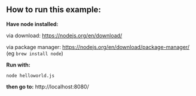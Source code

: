 ## How to run this example:

**Have node installed:**

via download: https://nodejs.org/en/download/

via package manager: https://nodejs.org/en/download/package-manager/ (eg `brew install node`)

**Run with:**

```````
node helloworld.js
```````

**then go to:** http://localhost:8080/